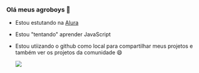### Olá meus agroboys 🤙

- Estou estutando na [Alura](https://www.alura.com.br/)
- Estou "tentando" aprender JavaScript
- Estou utiizando o github como local para compartilhar meus projetos e também ver os projetos da comunidade 😄

  ![](https://media.tenor.com/G7odBv2DVEQAAAAj/%D0%B0%D0%BF.gif)

